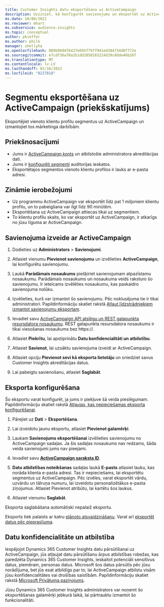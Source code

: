 ```yaml
---
title: Customer Insights datu eksportēšana uz ActiveCampaign
description: Uzziniet, kā konfigurēt savienojumu un eksportēt uz ActiveCampaign.
ms.date: 10/08/2021
ms.reviewer: mhart
ms.subservice: audience-insights
ms.topic: conceptual
author: pkieffer
ms.author: philk
manager: shellyha
ms.openlocfilehash: 089b9b0d76437e695f797f941ed384734d8f772e
ms.sourcegitcommit: e7cdf36a78a2b1dd2850183224d39c8dde46b26f
ms.translationtype: MT
ms.contentlocale: lv-LV
ms.lasthandoff: 02/16/2022
ms.locfileid: "8227818"
---
```

# <a name="export-segments-to-activecampaign-preview"></a>Segmentu eksportēšana uz ActiveCampaign (priekšskatījums)

Eksportējiet vienoto klientu profilu segmentus uz ActiveCampaign un izmantojiet tos mārketinga darbībām.

## <a name="prerequisites"></a>Priekšnosacījumi

-   Jums ir [ActiveCampaign konts](https://www.activecampaign.com/) un atbilstošie administratora akreditācijas dati.
-   Jums ir [konfigurēti segmenti](segments.md) auditorijas ieskatos.
-   Eksportētajos segmentos vienoto klientu profilos ir lauks ar e-pasta adresi.

## <a name="known-limitations"></a>Zināmie ierobežojumi

- Uz programmu ActiveCampaign var eksportēt līdz pat 1 miljoniem klientu profilu, un to pabeigšana var ilgt līdz 90 minūtēm.
- Eksportēšana uz ActiveCampaign attiecas tikai uz segmentiem.
- To klientu profilu skaits, ko var eksportēt uz ActiveCampaign, ir atkarīgs no jūsu līguma ar ActiveCampaign.

## <a name="set-up-connection-to-activecampaign"></a>Savienojuma izveide ar ActiveCampaign

1. Dodieties uz **Administrators** > **Savienojumi**.

1. Atlasiet vienumu **Pievienot savienojumu** un izvēlieties **ActiveCampaign**, lai konfigurētu savienojumu.

1. Laukā **Parādāmais nosaukums** piešķiriet savienojumam atpazīstamu nosaukumu. Parādāmais nosaukums un nosaukuma veids raksturo šo savienojumu. Ir ieteicams izvēlēties nosaukumu, kas paskaidro savienojuma nolūku.

1. Izvēlieties, kurš var izmantot šo savienojumu. Pēc noklusējuma tie ir tikai administratori. Papildinformāciju skatiet rakstā [Atļaut līdzstrādniekiem izmantot savienojumu eksportam](connections.md#allow-contributors-to-use-a-connection-for-exports).

1. Ievadiet savu [ActiveCampaign API atslēgu un REST galapunkta resursdatora nosaukumu](https://help.activecampaign.com/hc/articles/207317590-Getting-started-with-the-API#how-to-obtain-your-activecampaign-api-url-and-key). REST galapunkta resursdatora nosaukums ir tikai viesošanas nosaukums bez https://. 

1. Atlasiet **Piekrītu**, lai apstiprinātu **Datu konfidencialitāti un atbilstību**.

1. Atlasiet **Savienot**, lai uzsāktu savienojuma izveidi ar ActiveCampaign.

1. Atlasiet opciju **Pievienot sevi kā eksporta lietotāju** un sniedziet savus Customer Insights akreditācijas datus.

1. Lai pabeigtu savienošanu, atlasiet **Saglabāt**.

## <a name="configure-an-export"></a>Eksporta konfigurēšana

Šo eksportu varat konfigurēt, ja jums ir piekļuve šā veida pieslēgumam. Papildinformāciju skatiet rakstā [Atļaujas, kas nepieciešamas eksporta konfigurēšanai](export-destinations.md#set-up-a-new-export).

1. Pārejiet uz **Dati** > **Eksportēšana**.

1. Lai izveidotu jaunu eksportu, atlasiet **Pievienot galamērķi**.

1. Laukam **Savienojums eksportēšanai** izvēlieties savienojumu no ActiveCampaign sadaļas. Ja šis sadaļas nosaukums nav redzams, šāda veida savienojumi jums nav pieejami.

1. Ievadiet savu [**ActiveCampaign saraksta ID**](https://help.activecampaign.com/hc/articles/360000030559-How-to-create-a-list-in-ActiveCampaign).    

1. **Datu atbilstības noteikšanas** sadaļas laukā **E-pasts** atlasiet lauku, kas norāda klienta e-pasta adresi. Tas ir nepieciešams, lai eksportētu segmentus uz ActiveCampaign. Pēc izvēles, varat eksportēt vārdu, uzvārdu un tālruņa numuru, lai izveidotu personalizētākus e-pasta ziņojumus. Atlasiet Pievienot atribūtu, lai kartētu šos laukus.

1. Atlasiet vienumu **Saglabāt**.

Eksporta saglabāšana automātiski nepalaiž eksportu.

Eksports tiek palaists ar katru [plānoto atsvaidzināšanu](system.md#schedule-tab). Varat arī [eksportēt datus pēc pieprasījuma](export-destinations.md#run-exports-on-demand). 


## <a name="data-privacy-and-compliance"></a>Datu konfidencialitāte un atbilstība

Iespējojot Dynamics 365 Customer Insights datu pārsūtīšanai uz ActiveCampaign, jūs atļaujat datu pārsūtīšanu ārpus atbilstības robežas, kas paredzēta Dynamics 365 Customer Insights, ieskaitot potenciāli sensitīvus datus, piemēram, personas datus. Microsoft šos datus pārsūtīs pēc jūsu norādījuma, bet jūs esat atbildīgs par to, lai ActiveCampaign atbilstu visām jūsu konfidencialitātes vai drošības saistībām. Papildinformāciju skatiet rakstā [Microsoft Privātuma paziņojums](https://go.microsoft.com/fwlink/?linkid=396732).

Jūsu Dynamics 365 Customer Insights administrators var noņemt šo eksportēšanas galamērķi jebkurā laikā, lai pārtrauktu izmantot šo funkcionalitāti.

